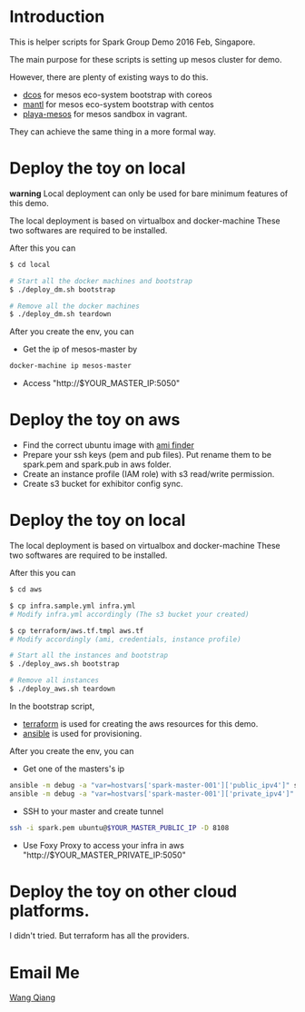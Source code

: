 # Introduction

This is helper scripts for Spark Group Demo 2016 Feb, Singapore.

The main purpose for these scripts is setting up mesos cluster
for demo.

However, there are plenty of existing ways to do this.

* [dcos](https://mesosphere.com/product/) for mesos eco-system bootstrap with coreos
* [mantl](https://mantl.io/) for mesos eco-system bootstrap with centos
* [playa-mesos](mesos) for mesos sandbox in vagrant.

They can achieve the same thing in a more formal way.

# Deploy the toy on local

**warning** Local deployment can only be used for bare minimum features of this demo.

The local deployment is based on virtualbox and docker-machine
These two softwares are required to be installed.

After this you can 

```bash
$ cd local

# Start all the docker machines and bootstrap
$ ./deploy_dm.sh bootstrap

# Remove all the docker machines
$ ./deploy_dm.sh teardown
```

After you create the env, you can

* Get the ip of mesos-master by 

```bash
docker-machine ip mesos-master
```

* Access "http://$YOUR\_MASTER\_IP:5050"

# Deploy the toy on aws

* Find the correct ubuntu image with [ami finder](https://cloud-images.ubuntu.com/locator/ec2/)
* Prepare your ssh keys (pem and pub files). Put rename them to be spark.pem and spark.pub in aws folder. 
* Create an instance profile (IAM role) with s3 read/write permission.
* Create s3 bucket for exhibitor config sync.

# Deploy the toy on local

The local deployment is based on virtualbox and docker-machine
These two softwares are required to be installed.

After this you can 

```bash
$ cd aws

$ cp infra.sample.yml infra.yml
# Modify infra.yml accordingly (The s3 bucket your created)

$ cp terraform/aws.tf.tmpl aws.tf
# Modify accordingly (ami, credentials, instance profile)

# Start all the instances and bootstrap
$ ./deploy_aws.sh bootstrap

# Remove all instances
$ ./deploy_aws.sh teardown
```

In the bootstrap script,

* [terraform](https://www.terraform.io/) is used for creating the aws resources for this demo.
* [ansible](https://www.ansible.com/) is used for provisioning.

After you create the env, you can

* Get one of the masters's ip

```bash
ansible -m debug -a "var=hostvars['spark-master-001']['public_ipv4']" spark-master-001
ansible -m debug -a "var=hostvars['spark-master-001']['private_ipv4']" spark-master-001
```

* SSH to your master and create tunnel

```bash
ssh -i spark.pem ubuntu@$YOUR_MASTER_PUBLIC_IP -D 8108
```

* Use Foxy Proxy to access your infra in aws "http://$YOUR\_MASTER\_PRIVATE\_IP:5050"

# Deploy the toy on other cloud platforms.

I didn't tried.
But terraform has all the providers.

# Email Me

[Wang Qiang](mailto:wangqiang8511@gmail.com)
